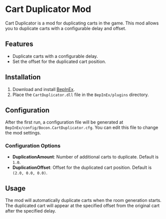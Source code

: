 # Cart Duplicator Mod

Cart Duplicator is a mod for duplicating carts in the game. This mod allows you to duplicate carts with a configurable delay and offset.

## Features

- Duplicate carts with a configurable delay.
- Set the offset for the duplicated cart position.

## Installation

1. Download and install [BepInEx](https://thunderstore.io/c/repo/p/BepInEx/BepInExPack/).
2. Place the `CartDuplicator.dll` file in the `BepInEx/plugins` directory.

## Configuration

After the first run, a configuration file will be generated at `BepInEx/config/Bocon.CartDuplicator.cfg`. You can edit this file to change the mod settings.

### Configuration Options

- **DuplicationAmount**: Number of additional carts to duplicate. Default is `1.0`.
- **DuplicationOffset**: Offset for the duplicated cart position. Default is `(2.0, 0.0, 0.0)`.

## Usage

The mod will automatically duplicate carts when the room generation starts. The duplicated cart will appear at the specified offset from the original cart after the specified delay.
